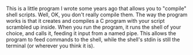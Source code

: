 This is a little program I wrote some years ago that allows you to "compile"
shell scripts. Well, OK, you don't really compile them. The way the program
works is that it creates and compiles a C program with your script scrambled
up inside. When you run the program, it runs the shell of your choice, and
calls it, feeding it input from a named pipe. This allows the program to
feed commands to the shell, while the shell's stdin is still the terminal
(or wherever you think it is).